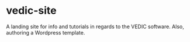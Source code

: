 # vedic-site
A landing site for info and tutorials in regards to the VEDIC software. Also, authoring a Wordpress template.
